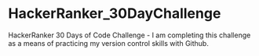 # HackerRanker_30DayChallenge
HackerRanker 30 Days of Code Challenge - I am completing this challenge as a means of practicing my version control skills with Github.
